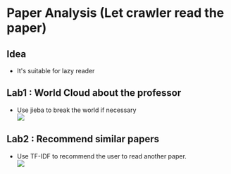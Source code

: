 <h1>Paper Analysis (Let crawler read the paper)</h1>
<p>
    <h2>Idea</h2>   
    <ul class="idea">
        <li>It's suitable for lazy reader</li>
    </ul>
    <h2>Lab1 : World Cloud about the professor</h2>   
    <ul class="lab">
        <li>Use jieba to break the world if necessary</li>
        <img src="https://i.imgur.com/yWHKTmV.png">
    </ul>
    <h2>Lab2 : Recommend similar papers</h2>
    <ul class="lab">
        <li>Use TF-IDF to recommend the user to read another paper.</li>   
        <img src="https://i.imgur.com/4eiNlCl.png">
    </ul>
</p>